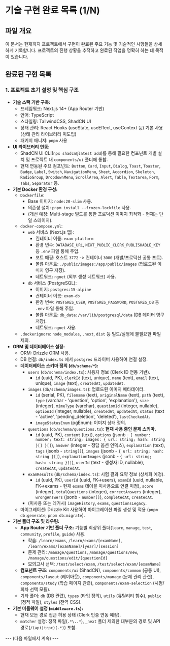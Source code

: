 # 기술 구현 완료 목록 (1/N)

## 파일 개요

이 문서는 현재까지 프로젝트에서 구현이 완료된 주요 기능 및 기술적인 사항들을 상세하게 기록합니다. 프로젝트의 진행 상황을 추적하고 완료된 작업을 명확히 하는 데 목적이 있습니다.

## 완료된 구현 목록

### 1. 프로젝트 초기 설정 및 핵심 구조

*   **기술 스택 기반 구축:**
    *   프레임워크: Next.js 14+ (App Router 기반)
    *   언어: TypeScript
    *   스타일링: TailwindCSS, ShadCN UI
    *   상태 관리: React Hooks (useState, useEffect, useContext 등) 기본 사용 (상태 관리 라이브러리 미도입)
    *   패키지 매니저: `pnpm` 사용
*   **UI 라이브러리 연동:**
    *   ShadCN UI CLI(`npx shadcn@latest add`)를 통해 필요한 컴포넌트 개별 설치 및 프로젝트 내 `components/ui` 폴더에 통합.
    *   현재 연동된 주요 컴포넌트: `Button`, `Card`, `Input`, `Dialog`, `Toast`, `Toaster`, `Badge`, `Label`, `Switch`, `NavigationMenu`, `Sheet`, `Accordion`, `Skeleton`, `RadioGroup`, `DropdownMenu`, `ScrollArea`, `Alert`, `Table`, `Textarea`, `Form`, `Tabs`, `Separator` 등.
*   **기본 Docker 환경 구성:**
    *   `Dockerfile`:
        *   Base 이미지: `node:20-slim` 사용.
        *   의존성 설치: `pnpm install --frozen-lockfile` 사용.
        *   (개선 예정: Multi-stage 빌드를 통한 프로덕션 이미지 최적화 - 현재는 단일 스테이지).
    *   `docker-compose.yml`:
        *   `web` 서비스 (Next.js 앱):
            *   컨테이너 이름: `exam-platform`
            *   환경 변수: `DATABASE_URL`, `NEXT_PUBLIC_CLERK_PUBLISHABLE_KEY` 등 `.env` 파일 통해 주입.
            *   포트 매핑: 호스트 `3772` -> 컨테이너 `3000` (개발/프로덕션 공통 포트).
            *   볼륨 마운트: `./public/images:/app/public/images` (업로드된 이미지 영구 저장).
            *   네트워크: `ngnet` (외부 생성 네트워크) 사용.
        *   `db` 서비스 (PostgreSQL):
            *   이미지: `postgres:15-alpine`
            *   컨테이너 이름: `exam-db`
            *   환경 변수: `POSTGRES_USER`, `POSTGRES_PASSWORD`, `POSTGRES_DB` 등 `.env` 파일 통해 주입.
            *   볼륨 마운트: `db_data:/var/lib/postgresql/data` (DB 데이터 영구 저장).
            *   네트워크: `ngnet` 사용.
    *   `.dockerignore`: `node_modules`, `.next`, `dist` 등 빌드/실행에 불필요한 파일 제외.
*   **ORM 및 데이터베이스 설정:**
    *   ORM: Drizzle ORM 사용.
    *   DB 연결: `db/index.ts` 에서 `postgres` 드라이버 사용하여 연결 설정.
    *   **데이터베이스 스키마 정의 (`db/schema/*`):**
        *   `users` (`db/schema/index.ts`): 사용자 정보 (Clerk ID 연동 기반).
            *   `id` (uuid, PK), `clerkId` (text, unique), `name` (text), `email` (text, unique), `image` (text), `createdAt`, `updatedAt`.
        *   `images` (`db/schema/images.ts`): 업로드된 이미지 메타데이터.
            *   `id` (serial, PK), `filename` (text), `originalName` (text), `path` (text), `type` (varchar - 'question', 'option', 'explanation'), `size` (integer), `mimeType` (varchar), `questionId` (integer, nullable), `optionId` (integer, nullable), `createdAt`, `updatedAt`, `status` (text - 'active', 'pending_deletion', 'deleted'), `lastCheckedAt`.
            *   `imageStatusEnum` (pgEnum): 이미지 상태 정의.
        *   `questions` (`db/schema/questions.ts`): **현재 사용 중인 문제 스키마.**
            *   `id` (uuid, PK), `content` (text), `options` (jsonb - `{ number: number; text: string; images: { url: string; hash: string }[] }[]`), `answer` (integer - 정답 옵션 인덱스), `explanation` (text), `tags` (jsonb - `string[]`), `images` (jsonb - `{ url: string; hash: string }[]`), `explanationImages` (jsonb - `{ url: string; hash: string }[]`), `userId` (text - 생성자 ID, nullable), `createdAt`, `updatedAt`.
        *   `examResults` (`db/schema/index.ts`): 시험 결과 요약 정보 (상세화 예정).
            *   `id` (uuid, PK), `userId` (uuid, FK->users), `examId` (uuid, nullable, FK->exams - 현재 `exams` 테이블 미사용으로 연결 미정), `score` (integer), `totalQuestions` (integer), `correctAnswers` (integer), `wrongAnswers` (jsonb - `number[]`), `completedAt`, `createdAt`.
        *   (미사용 또는 레거시) `imageHistory`, `exams`, `questionsLegacy`.
    *   마이그레이션: Drizzle Kit 사용하여 마이그레이션 파일 생성 및 적용 (`pnpm db:generate`, `pnpm db:migrate`).
*   **기본 폴더 구조 및 라우팅:**
    *   **App Router 기반 폴더 구조:** 기능별 최상위 폴더(`learn`, `manage`, `test`, `community`, `profile`, `guide`) 사용.
        *   학습: `/learn/exams`, `/learn/exams/[examName]`, `/learn/exams/[examName]/[year]/[session]`
        *   문제 관리: `/manage/questions`, `/manage/questions/new`, `/manage/questions/edit/[questionId]`
        *   모의고사 선택: `/test/select/exam`, `/test/select/exam/[examName]`
    *   **컴포넌트 구조:** `components/ui` (ShadCN), `components/common` (공통 UI), `components/layout` (레이아웃), `components/manage` (문제 관리 관련), `components/study` (학습 페이지 관련), `components/exam-selection` (시험/회차 선택 모듈).
    *   기타 폴더: `db` (DB 관련), `types` (타입 정의), `utils` (유틸리티 함수), `public` (정적 파일), `styles` (전역 CSS).
*   **기본 미들웨어 설정 (`middleware.ts`):**
    *   현재 모든 경로 접근 허용 상태 (Clerk 인증 연동 예정).
    *   `matcher` 설정: 정적 파일(`.*\..*`), `_next` 폴더 제외한 대부분의 경로 및 API 경로(`/(api|trpc)(.*)`) 포함.

--- (다음 파일에서 계속) --- 